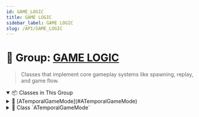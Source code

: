 ```yaml
---
id: GAME_LOGIC
title: GAME LOGIC
sidebar_label: GAME LOGIC
slug: /API/GAME_LOGIC
---
```


# 🧩 Group: [GAME LOGIC](/docs/API/GAME_LOGIC)

> Classes that implement core gameplay systems like spawning, replay, and game flow.

<!-- block -->

<details open>
<summary>📦 Classes in This Group</summary>

<!-- block -->

<details>
<summary>🔹 [ATemporalGameMode](#ATemporalGameMode)</summary>

Game mode handling player respawning and ghost replay logic.

<details>
<summary>📄 Description</summary>

This class manages the recording and playback of ghost replays, handles spawning and cleanup of ghost characters, and manages the player's respawn flow based on game settings.

</details>

</details>

<!-- block -->

</details>

<!-- block -->
<!-- block -->

<details>
<summary>📘 Class `ATemporalGameMode`</summary>

<!-- block -->

# Class `ATemporalGameMode` 

<!-- block -->

<details>
<summary>🔧 Inherits From</summary>

```cpp
class ATemporalGameMode
  : public AGameModeBase
```

</details>

<!-- block -->

> Game mode handling player respawning and ghost replay logic.

<!-- block -->

This class manages the recording and playback of ghost replays, handles spawning and cleanup of ghost characters, and manages the player's respawn flow based on game settings.

<!-- block -->

<!-- block -->

<details open>
<summary>📋 Class Members</summary>

| Kind | Declaration | Description |
|------|-------------|-------------|
| `variable` | `bPlayMode` | If true, we play with ghosts + delayed respawn. |
| `variable` | `RespawnDelay` |  |
| `variable` | `RespawnTimerHandle` |  |
| `function` | `ATemporalGameMode` |  |
| `function` | `~ATemporalGameMode` |  |
| `function` | `AddReplayData` | Stores a replay data attempt at the end of a run. |
| `function` | `SpawnGhosts` | Spawns ghost characters for each stored replay attempt. |
| `function` | `ClearGhosts` | Clears all stored ghosts and replays. |
| `function` | `RegisterGhost` | Registers a ghost character with a unique ID. |
| `function` | `GetGhostByID` | Retrieves a ghost character by its unique ID. |
| `variable` | `TemporalCharacterClass` |  |
| `variable` | `SpawnedGhosts` |  |
| `variable` | `GhostRegistry` |  |
| `function` | `PostLogin` |  |
| `function` | `RestartPlayer` |  |
| `function` | `ResolveHitGhosts` |  |

</details>

<!-- block -->

<details open>
<summary>🧩 Members</summary>

<!-- block -->

<details>
<summary>🧠 `bPlayMode`</summary>

If true, we play with ghosts + delayed respawn.

</details>

<!-- block -->
<!-- block -->

<details>
<summary>🧠 `RespawnDelay`</summary>

</details>

<!-- block -->
<!-- block -->

<details>
<summary>🧠 `RespawnTimerHandle`</summary>

</details>

<!-- block -->
<!-- block -->

<details>
<summary>🧠 `ATemporalGameMode`</summary>

**Parameters:**
- *(None)*

</details>

<!-- block -->
<!-- block -->

<details>
<summary>🧠 `~ATemporalGameMode`</summary>

**Parameters:**
- *(None)*

</details>

<!-- block -->
<!-- block -->

<details>
<summary>🧠 `AddReplayData`</summary>

Stores a replay data attempt at the end of a run.

**Parameters:**
- `const TArray<  > & ReplayData` – Frame data representing the player's run.
- ` ReplayPointer` – Frame data Pointer representing the player's run.

</details>

<!-- block -->
<!-- block -->

<details>
<summary>🧠 `SpawnGhosts`</summary>

Spawns ghost characters for each stored replay attempt.

**Parameters:**
- *(None)*

</details>

<!-- block -->
<!-- block -->

<details>
<summary>🧠 `ClearGhosts`</summary>

Clears all stored ghosts and replays.

**Parameters:**
- *(None)*

</details>

<!-- block -->
<!-- block -->

<details>
<summary>🧠 `RegisterGhost`</summary>

Registers a ghost character with a unique ID.

**Parameters:**
- `FName GhostID` – Unique identifier for the ghost.
- `* Ghost` – Pointer to the ghost character to register.

</details>

<!-- block -->
<!-- block -->

<details>
<summary>🧠 `GetGhostByID`</summary>

Retrieves a ghost character by its unique ID.

**Parameters:**
- `FName GhostID` – Unique identifier for the ghost.

</details>

<!-- block -->
<!-- block -->

<details>
<summary>🧠 `TemporalCharacterClass`</summary>

</details>

<!-- block -->
<!-- block -->

<details>
<summary>🧠 `SpawnedGhosts`</summary>

</details>

<!-- block -->
<!-- block -->

<details>
<summary>🧠 `GhostRegistry`</summary>

</details>

<!-- block -->
<!-- block -->

<details>
<summary>🧠 `PostLogin`</summary>

**Parameters:**
- *(None)*

</details>

<!-- block -->
<!-- block -->

<details>
<summary>🧠 `RestartPlayer`</summary>

**Parameters:**
- *(None)*

</details>

<!-- block -->
<!-- block -->

<details>
<summary>🧠 `ResolveHitGhosts`</summary>

**Parameters:**
- *(None)*

</details>

<!-- block -->

</details>

<!-- block -->

_No enum types are defined in this file._

<!-- block -->

</details>

<!-- block -->
